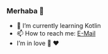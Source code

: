 ### Merhaba 👋

- 🌱 I’m currently learning Kotlin
- 📫 How to reach me: [E-Mail](mailto:ademozipek@gmail.com)
- I’m in love :yellow_heart: :heart:
